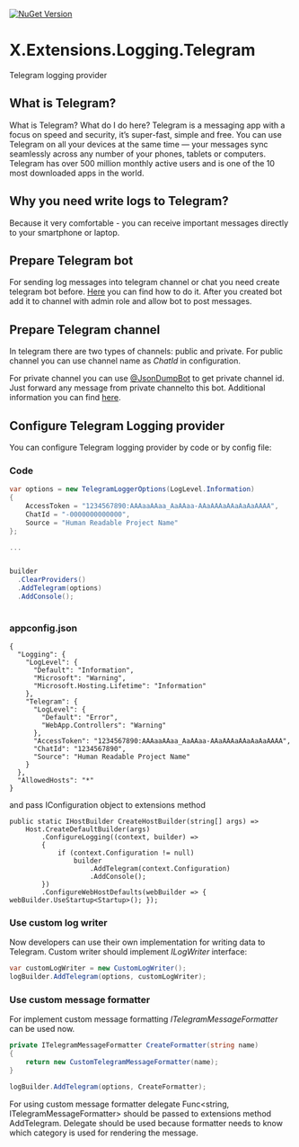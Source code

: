 [![NuGet Version](http://img.shields.io/nuget/v/X.Extensions.Logging.Telegram.svg?style=flat)](https://www.nuget.org/packages/X.Extensions.Logging.Telegram/)

# X.Extensions.Logging.Telegram
Telegram logging provider

## What is Telegram?
What is Telegram? What do I do here?
Telegram is a messaging app with a focus on speed and security, it’s super-fast, simple and free. You can use Telegram on all your devices at the same time — your messages sync seamlessly across any number of your phones, tablets or computers. Telegram has over 500 million monthly active users and is one of the 10 most downloaded apps in the world.

## Why you need write logs to Telegram?
Because it very comfortable - you can receive important messages directly to your smartphone or laptop.

## Prepare Telegram bot
For sending log messages into telegram channel or chat you need create telegram bot before. [Here](https://core.telegram.org/bots#3-how-do-i-create-a-bot) you can find how to do it.
After you created bot add it to channel  with  admin role and allow bot to post messages.

## Prepare Telegram channel
In telegram there are two types of channels: public and private. For public channel you can use channel name as *ChatId* in configuration. 

For private channel you can use [@JsonDumpBot](https://t.me/jsondumpbot) to get private channel id. Just forward any message from private channelto this bot. Additional information you can find [here](https://botostore.com/c/jsondumpbot/).

## Configure Telegram Logging provider

You can configure Telegram logging provider by code or by config file:

### Code 
```csharp
var options = new TelegramLoggerOptions(LogLevel.Information)
{
    AccessToken = "1234567890:AAAaaAAaa_AaAAaa-AAaAAAaAAaAaAaAAAA",
    ChatId = "-0000000000000",
    Source = "Human Readable Project Name"
};

...


builder
  .ClearProviders()
  .AddTelegram(options)
  .AddConsole();
                        
```

### appconfig.json

```
{
  "Logging": {
    "LogLevel": {
      "Default": "Information",
      "Microsoft": "Warning",
      "Microsoft.Hosting.Lifetime": "Information"
    },
    "Telegram": {
      "LogLevel": {
        "Default": "Error",
        "WebApp.Controllers": "Warning"
      },
      "AccessToken": "1234567890:AAAaaAAaa_AaAAaa-AAaAAAaAAaAaAaAAAA",
      "ChatId": "1234567890",
      "Source": "Human Readable Project Name"
    }
  },
  "AllowedHosts": "*"
}
```

and pass IConfiguration object to extensions method

```
public static IHostBuilder CreateHostBuilder(string[] args) =>
    Host.CreateDefaultBuilder(args)
        .ConfigureLogging((context, builder) =>
        {
            if (context.Configuration != null)
                builder
                    .AddTelegram(context.Configuration)
                    .AddConsole();
        })
        .ConfigureWebHostDefaults(webBuilder => { webBuilder.UseStartup<Startup>(); });
````

### Use custom log writer
Now developers can use their own implementation for writing data to Telegram. Custom writer should implement _ILogWriter_ interface:

``` cs
var customLogWriter = new CustomLogWriter();
logBuilder.AddTelegram(options, customLogWriter);
```

### Use custom message formatter
For implement custom message formatting _ITelegramMessageFormatter_ can be used now.

``` cs
private ITelegramMessageFormatter CreateFormatter(string name)
{
    return new CustomTelegramMessageFormatter(name);
}

logBuilder.AddTelegram(options, CreateFormatter);
```

For using custom message formatter delegate Func<string, ITelegramMessageFormatter> should be passed to extensions method AddTelegram. Delegate should be used because formatter needs to know which category is used for rendering the message.
